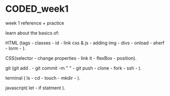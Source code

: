 # CODED_week1
week 1 reference + practice

learn about the basics of:

HTML (tags - classes - id - link css & js - adding img - divs - onload - aherf - lorm -  ).

CSS(selector - change properties - link it - flexBox - position).

git (git add . - git commit -m " " - git push - clone - fork - ssh - ).

terminal ( ls - cd - touch - mkdir - ).

javascript( let - if statment ).
